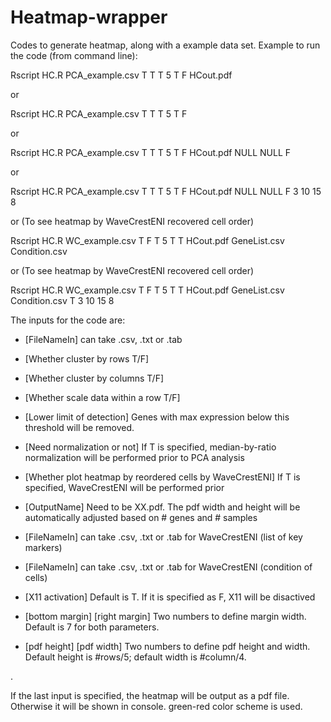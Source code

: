 # Heatmap-wrapper

Codes to generate heatmap, along with a example data set.
Example to run the code (from command line):

Rscript HC.R PCA_example.csv T T T 5 T F HCout.pdf

or

Rscript HC.R PCA_example.csv T T T 5 T F

or

Rscript HC.R PCA_example.csv T T T 5 T F HCout.pdf NULL NULL F

or

Rscript HC.R PCA_example.csv T T T 5 T F HCout.pdf NULL NULL F 3 10 15 8 

or (To see heatmap by WaveCrestENI recovered cell order)

Rscript HC.R WC_example.csv T F T 5 T T HCout.pdf GeneList.csv Condition.csv 

or (To see heatmap by WaveCrestENI recovered cell order)

Rscript HC.R WC_example.csv T F T 5 T T HCout.pdf GeneList.csv Condition.csv T 3 10 15 8

The inputs for the code are:

-  [FileNameIn] can take .csv, .txt or .tab
  
-  [Whether cluster by rows T/F] 
  
-  [Whether cluster by columns T/F] 
  
-  [Whether scale data within a row T/F] 
  
-  [Lower limit of detection] Genes with max expression below this threshold will be removed.
  
-  [Need normalization or not] If T is specified, median-by-ratio normalization will be performed prior to PCA analysis
  
-  [Whether plot heatmap by reordered cells by WaveCrestENI] If T is specified, WaveCrestENI will be performed prior

-  [OutputName] Need to be XX.pdf. The pdf width and height will be automatically adjusted based on # genes and # samples

-  [FileNameIn] can take .csv, .txt or .tab for WaveCrestENI (list of key markers) 
  
-  [FileNameIn] can take .csv, .txt or .tab for WaveCrestENI (condition of cells)

-  [X11 activation] Default is T. If it is specified as F, X11 will be disactived

-  [bottom margin] [right margin] Two numbers to define margin width. Default is 7 for both parameters.
  
-  [pdf height] [pdf width] Two numbers to define pdf height and width. Default height is #rows/5; default width is #column/4.

.


If the last input is specified, the heatmap will be output as a pdf file.
Otherwise it will be shown in console.
green-red color scheme is used.

